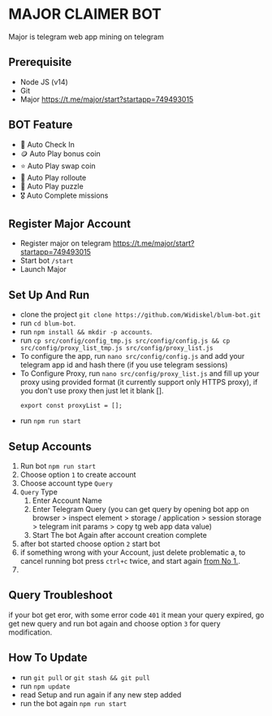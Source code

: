 # MAJOR CLAIMER BOT

Major is telegram web app mining on telegram

## Prerequisite

- Node JS (v14)
- Git
- Major https://t.me/major/start?startapp=749493015
  
## BOT Feature

- 🤖 Auto Check In
- 🪙 Auto Play bonus coin
- ⭐ Auto Play swap coin
- 🎯 Auto Play rolloute
- 🧩 Auto Play puzzle
- 🎖️ Auto Complete missions

## Register Major Account

- Register major on telegram https://t.me/major/start?startapp=749493015
- Start bot `/start`
- Launch Major

## Set Up And Run

- clone the project `git clone https://github.com/Widiskel/blum-bot.git`
- run `cd blum-bot`.
- run `npm install && mkdir -p accounts`.
- run `cp src/config/config_tmp.js src/config/config.js && cp src/config/proxy_list_tmp.js src/config/proxy_list.js`
- To configure the app, run `nano src/config/config.js` and add your telegram app id and hash there (if you use telegram sessions)
- To Configure Proxy, run `nano src/config/proxy_list.js` and fill up your proxy using provided format (it currently support only HTTPS proxy), if you don't use proxy then just let it blank [].
   ```
   export const proxyList = [];
   ```
- run `npm run start`

## Setup Accounts

1. Run bot `npm run start`
2. Choose option `1` to create account
3. Choose account type `Query`
4. `Query` Type
   1. Enter Account Name
   2. Enter Telegram Query (you can get query by opening bot app on browser > inspect element > storage / application > session storage > telegram init params > copy tg web app data value)
   3. Start The bot Again after account creation complete
5.  after bot started choose option `2` start bot
6.  if something wrong with your Account, just delete problematic a, to cancel running bot press `ctrl+c` twice, and start again [from No 1.](#setup-accounts).
7.  

## Query Troubleshoot
if your bot get eror, with some error code `401` it mean your query expired, go get new query and run bot again and choose option `3` for query modification. 

## How To Update

- run `git pull` or `git stash && git pull`
- run `npm update`
- read Setup and run again if any new step added
- run the bot again `npm run start`
